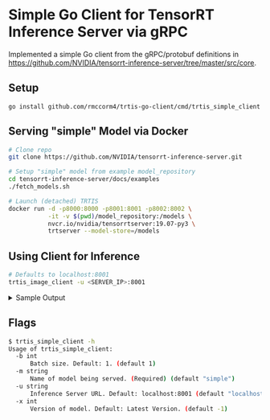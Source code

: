 # Simple Go Client for TensorRT Inference Server via gRPC

Implemented a simple Go client from the gRPC/protobuf definitions in
<https://github.com/NVIDIA/tensorrt-inference-server/tree/master/src/core>.

## Setup

`go install github.com/rmccorm4/trtis-go-client/cmd/trtis_simple_client`

## Serving "simple" Model via Docker

```bash
# Clone repo
git clone https://github.com/NVIDIA/tensorrt-inference-server.git

# Setup "simple" model from example model_repository
cd tensorrt-inference-server/docs/examples
./fetch_models.sh

# Launch (detached) TRTIS
docker run -d -p8000:8000 -p8001:8001 -p8002:8002 \
           -it -v $(pwd)/model_repository:/models \
           nvcr.io/nvidia/tensorrtserver:19.07-py3 \
           trtserver --model-store=/models
```

## Using Client for Inference

```bash
# Defaults to localhost:8001
trtis_image_client -u <SERVER_IP>:8001
```

<details>
<summary>Sample Output</summary>
<p>

```bash
$ go run grpc_simple_client.go
TRTIS Health - Live: true
TRTIS Health - Ready: true
request_status:<code:SUCCESS server_id:"inference:0" request_id:3 > server_status:<id:"inference:0" version:"1.4.0" ready_state:SERVER_READY uptime_ns:39273850004 model_status:<key:"simple" value:<config:<name:"simple" platform:"tensorflow_graphdef" version_policy:<latest:<num_versions:1 > > max_batch_size:8 input:<name:"INPUT0" data_type:TYPE_INT32 dims:16 > input:<name:"INPUT1" data_type:TYPE_INT32 dims:16 > output:<name:"OUTPUT0" data_type:TYPE_INT32 dims:16 > output:<name:"OUTPUT1" data_type:TYPE_INT32 dims:16 > instance_group:<name:"simple" kind:KIND_CPU count:1 > default_model_filename:"model.graphdef" > version_status:<key:1 value:<ready_state:MODEL_READY > > > > > 

Checking Inference Outputs
--------------------------
0 + 1 = 1
0 - 1 = -1
1 + 1 = 2
1 - 1 = 0
2 + 1 = 3
2 - 1 = 1
3 + 1 = 4
3 - 1 = 2
4 + 1 = 5
4 - 1 = 3
5 + 1 = 6
5 - 1 = 4
6 + 1 = 7
6 - 1 = 5
7 + 1 = 8
7 - 1 = 6
8 + 1 = 9
8 - 1 = 7
9 + 1 = 10
9 - 1 = 8
10 + 1 = 11
10 - 1 = 9
11 + 1 = 12
11 - 1 = 10
12 + 1 = 13
12 - 1 = 11
13 + 1 = 14
13 - 1 = 12
14 + 1 = 15
14 - 1 = 13
15 + 1 = 16
15 - 1 = 14
```

</p>
</details>

## Flags 

```bash
$ trtis_simple_client -h
Usage of trtis_simple_client:
  -b int
      Batch size. Default: 1. (default 1)
  -m string
      Name of model being served. (Required) (default "simple")
  -u string
      Inference Server URL. Default: localhost:8001 (default "localhost:8001")
  -x int
      Version of model. Default: Latest Version. (default -1)
```
